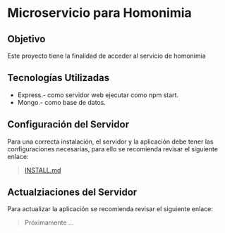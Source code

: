 # Microservicio para Homonimia

## Objetivo
Este proyecto tiene la finalidad de acceder al servicio de homonimia

## Tecnologías Utilizadas

- Express.- como servidor web ejecutar como npm start.
- Mongo.- como base de datos.

## Configuración del Servidor

Para una correcta instalación, el servidor y la aplicación debe tener las configuraciones necesarias, para ello se recomienda revisar el siguiente enlace:

> [INSTALL.md](INSTALL.md)


## Actualziaciones del Servidor

Para actualizar la aplicación se recomienda revisar el siguiente enlace:

> Próximamente ...
